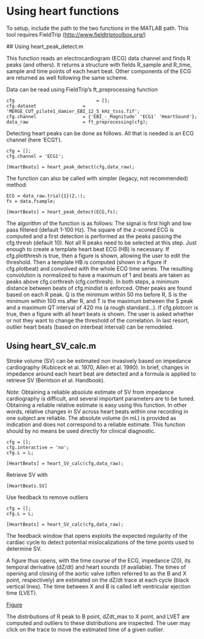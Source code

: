 # Using heart functions

To setup, include the path to the two functions in the MATLAB path. This tool requires FieldTrip (http://www.fieldtriptoolbox.org/)

## Using heart_peak_detect.m

This function reads an electrocardiogram (ECG) data channel and finds R peaks (and others). It returns a structure with fields R_sample and R_time, sample and time points of each heart beat. Other components of the ECG are returned as well following the same scheme.

Data can be read using FieldTrip’s ft_preprocessing function

    cfg                              = [];
    cfg.dataset                 = 'MERGE_CUT_pilote1_damier_EBI_12_5_kHz_tsss.fif';
    cfg.channel                 = {'EBI_-_Magnitude' 'ECG1' 'HeartSound'};
    data_raw                    = ft_preprocessing(cfg);

Detecting heart peaks can be done as follows. All that is needed is an ECG channel (here ‘ECG1’).

    cfg = [];
    cfg.channel = 'ECG1';
     
    [HeartBeats] = heart_peak_detect(cfg,data_raw);

The function can also be called with simpler (legacy, not recommended) method:

    ECG = data_raw.trial{1}(2,:);
    fs = data.fsample;

    [HeartBeats] = heart_peak_detect(ECG,fs);

The algorithm of the function is as follows:
The signal is first high and low pass filtered (default 1-100 Hz). The square of the z-scored ECG is computed and a first detection is performed as the peaks passing the cfg.thresh (default 10). Not all R peaks need to be selected at this step. Just enough to create a template heart beat ECG (HB) is necessary. If cfg.plotthresh is true, then a figure is shown, allowing the user to edit the threshold. Then a template HB is computed (shown in a figure if cfg.plotbeat) and convolved with the whole ECG time series. The resulting convolution is normalized to have a maximum of 1 and beats are taken as peaks above cfg.corthresh (cfg.corthresh). 
In both steps, a minimum distance between beats of cfg.mindist is enforced.
Other peaks are found based on each R peak. Q is the minimum within 50 ms before R, S is the minimum within 100 ms after R, and T is the maximum between the S peak and a maximum QT interval of 420 ms (a rough standard...).
If cfg.plotcorr is true, then a figure with all heart beats is shown. The user is asked whether or not they want to change the threshold of the correlation. In last resort, outlier heart beats (based on interbeat interval) can be remodeled. 


## Using heart_SV_calc.m


Stroke volume (SV) can be estimated non invasively based on impedance cardiography (Kubiceck et al. 1970, Allen et al. 1990). In brief, changes in impedance around each heart beat are detected and a formula is applied to retrieve SV (Berntson et al. Handbook).

_Note_: Obtaining a reliable absolute estimate of SV from impedance cardiography is difficult, and several important parameters are to be tuned. Obtaining a reliable relative estimate is easy using this function. In other words, relative changes in SV across heart beats within one recording in one subject are reliable. The absolute volume (in mL) is provided as indication and does not correspond to a reliable estimate. This function should by no means be used directly for clinical diagnostic.

    cfg = [];
    cfg.interactive = 'no';
    cfg.L = L;
     
    [HeartBeats] = heart_SV_calc(cfg,data_raw);

Retrieve SV with

	[HeartBeats.SV]

Use feedback to remove outliers
 
    cfg = [];
    cfg.L = L;
     
    [HeartBeats] = heart_SV_calc(cfg,data_raw);

The feedback window that opens exploits the expected regularity of the cardiac cycle to detect potential mislocalizations of the time points used to determine SV.

A figure thus opens, with the time course of the ECG, impedance (Z0), its temporal derivative (dZ/dt) and heart sounds (if available). The times of opening and closing of the aortic valve (often referred to as the B and X point, respectively) are estimated on the dZ/dt trace at each cycle (black vertical lines). The time between X and B is called left ventricular ejection time (LVET).

[Figure](Docs/SV_figure1.png)


The distributions of R peak to B point, dZdt_max to X point, and LVET are computed and outliers to these distributions are inspected. The user may click on the trace to move the estimated time of a given outlier.

